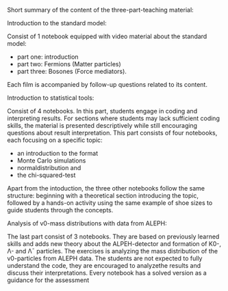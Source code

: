 Short summary of the content of the three-part-teaching material:

Introduction to the standard model:

Consist of 1 notebook equipped with video material about the standard model: 

- part one: introduction
- part two: Fermions (Matter particles)
- part three: Bosones (Force mediators).
  
Each film is accompanied by follow-up questions related to its content.

Introduction to statistical tools: 

Consist of 4 notebooks. 
In this part, students engage in coding and interpreting results. For sections where students may lack sufficient coding skills, the material is presented descriptively while still encouraging questions about result interpretation. 
This part consists of four notebooks, each focusing on a specific topic: 
- an introduction to the format
- Monte Carlo simulations
- normaldistribution and
- the chi-squared-test
 
Apart from the intoduction, the three other notebooks follow the same structure: beginning with a theoretical section introducing the topic, followed by a hands-on activity using the same example of shoe
sizes to guide students through the concepts.

Analysis of v0-mass distributions with data from ALEPH: 

The last part consist of 3 notebooks.
They are based on previously learned skills and adds new theory about the ALPEH-detector and formation of K0-, Λ- and Λ¯ particles. The exercises is analyzing the mass distribution of the v0-particles from
ALEPH data. The students are not expected to fully understand the code, they are encouraged to analyzethe results and discuss their interpretations.
Every notebook has a solved version as a guidance for the assessment
